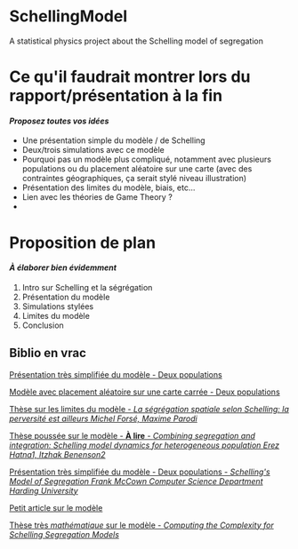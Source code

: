 # SchellingModel
A statistical physics project about the Schelling model of segregation

# Ce qu'il faudrait montrer lors du rapport/présentation à la fin
#### *Proposez toutes vos idées*

* Une présentation simple du modèle / de Schelling
* Deux/trois simulations avec ce modèle
* Pourquoi pas un modèle plus compliqué, notamment avec plusieurs populations ou du placement aléatoire sur une carte (avec des contraintes géographiques, ça serait stylé niveau illustration) 
* Présentation des limites du modèle, biais, etc...
* Lien avec les théories de Game Theory ? 
*

# Proposition de plan
#### *À élaborer bien évidemment*

1. Intro sur Schelling et la ségrégation
2. Présentation du modèle
3. Simulations stylées
4. Limites du modèle
5. Conclusion

## Biblio en vrac 

[Présentation très simplifiée du modèle - Deux populations](http://www.gemass.fr/dphan/complexe/schellingfr.html)

[Modèle avec placement aléatoire sur une carte carrée - Deux populations](https://lectures.quantecon.org/jl/schelling.html)

[Thèse sur les limites du modèle - *La ségrégation spatiale selon Schelling: la perversité est ailleurs
Michel Forsé, Maxime Parodi*](https://hal-sciencespo.archives-ouvertes.fr/hal-00973079/document)

[Thèse poussée sur le modèle - **À lire** - *Combining segregation and integration: Schelling model dynamics for heterogeneous population
Erez Hatna1, Itzhak Benenson2*](https://arxiv.org/ftp/arxiv/papers/1406/1406.5215.pdf)

[Présentation très simplifiée du modèle - Deux populations - *Schelling's Model of Segregation
Frank McCown
Computer Science Department
Harding University*](http://nifty.stanford.edu/2014/mccown-schelling-model-segregation/)

[Petit article sur le modèle ](https://mindyourdecisions.com/blog/2008/10/28/game-theory-and-racism-the-schelling-segregation-model/)

[Thèse très *mathématique* sur le modèle - *Computing the Complexity for Schelling Segregation Models*](http://citeseerx.ist.psu.edu/viewdoc/download?doi=10.1.1.64.628&rep=rep1&type=pdf)


